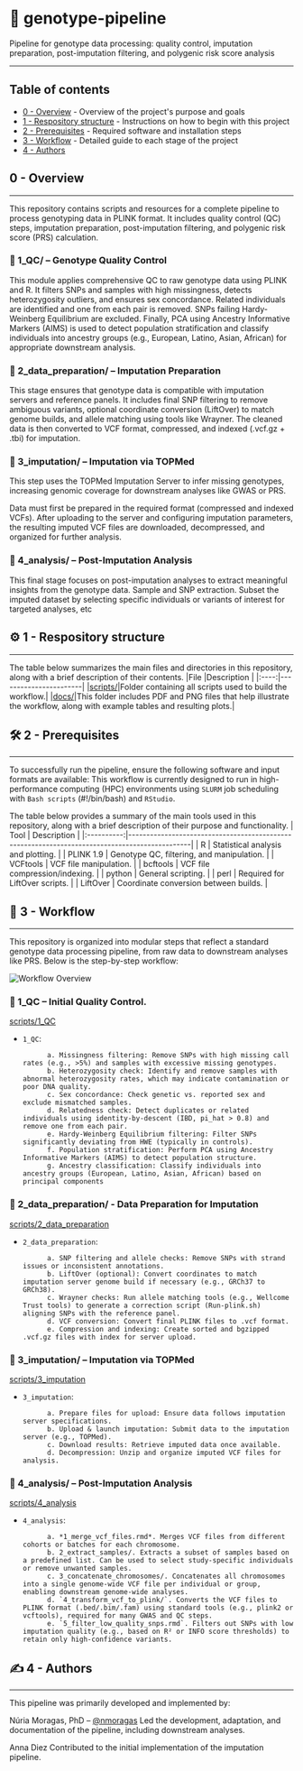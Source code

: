 # 🧬 genotype-pipeline
<p align="left">
Pipeline for genotype data processing: quality control, imputation preparation, post-imputation filtering, and polygenic risk score analysis
</p>

--- 
       
     
## Table of contents

- [0 - Overview](#over) - Overview of the project's purpose and goals
- [1 - Respository structure](#rep_stru) - Instructions on how to begin with this project
- [2 - Prerequisites](#prere) - Required software and installation steps 
- [3 - Workflow](#workflow) - Detailed guide to each stage of the project
- [4 - Authors](#authors) 


## 0 - Overview <a name = "over"></a>
---

This repository contains scripts and resources for a complete pipeline to process genotyping data in PLINK format. 
It includes quality control (QC) steps, imputation preparation, post-imputation filtering, and polygenic risk score (PRS) calculation.

### 🔹  1_QC/ – Genotype Quality Control
This module applies comprehensive QC to raw genotype data using PLINK and R. It filters SNPs and samples with high missingness, detects heterozygosity outliers, and ensures sex concordance. Related individuals are identified and one from each pair is removed. SNPs failing Hardy-Weinberg Equilibrium are excluded. Finally, PCA using Ancestry Informative Markers (AIMS) is used to detect population stratification and classify individuals into ancestry groups (e.g., European, Latino, Asian, African) for appropriate downstream analysis.



### 🔹  2_data_preparation/ – Imputation Preparation
This stage ensures that genotype data is compatible with imputation servers and reference panels. It includes final SNP filtering to remove ambiguous variants, optional coordinate conversion (LiftOver) to match genome builds, and allele matching using tools like Wrayner. The cleaned data is then converted to VCF format, compressed, and indexed (.vcf.gz + .tbi) for imputation.



### 🔹  3_imputation/ – Imputation via TOPMed
This step uses the TOPMed Imputation Server to infer missing genotypes, increasing genomic coverage for downstream analyses like GWAS or PRS.

Data must first be prepared in the required format (compressed and indexed VCFs). After uploading to the server and configuring imputation parameters, the resulting imputed VCF files are downloaded, decompressed, and organized for further analysis.



### 🔹  4_analysis/ – Post-Imputation Analysis
This final stage focuses on post-imputation analyses to extract meaningful insights from the genotype data. Sample and SNP extraction. Subset the imputed dataset by selecting specific individuals or variants of interest for targeted analyses, etc

## ⚙️ 1 - Respository structure <a name = "rep_stru"></a>
---

The table below summarizes the main files and directories in this repository, along with a brief description of their contents.
|File  |Description            |
|:----:|-----------------------|
|[scripts/](scripts/)|Folder containing all scripts used to build the workflow.|
|[docs/](docs/)|This folder includes PDF and PNG files that help illustrate the workflow, along with example tables and resulting plots.|



## 🛠️ 2 - Prerequisites <a name = "prere"></a>
---
To successfully run the pipeline, ensure the following software and input formats are available:
This workflow is currently designed to run in high-performance computing (HPC) environments using `SLURM` job scheduling with `Bash scripts` (#!/bin/bash) and `RStudio`.

The table below provides a summary of the main tools used in this repository, along with a brief description of their purpose and functionality.
| Tool       | Description                                                                                   |
|:----------:|-----------------------------------------------------------------------------------------------|
| R    | Statistical analysis and plotting. |
| PLINK 1.9     | Genotype QC, filtering, and manipulation. |
| VCFtools    | VCF file manipulation.      |
| bcftools   | VCF file compression/indexing.     |
| python     | General scripting.                                   |
| perl    | Required for LiftOver scripts.     |
| LiftOver   | Coordinate conversion between builds.      |


## 🚀 3 - Workflow <a name = "workflow"></a>
---

This repository is organized into modular steps that reflect a standard genotype data processing pipeline, from raw data to downstream analyses like PRS. Below is the step-by-step workflow:


![Workflow Overview](docs/Workflow.png)


### 🔹 1_QC – Initial Quality Control.

[scripts/1_QC](scripts/1_QC)

- `1_QC`:

            a. Missingness filtering: Remove SNPs with high missing call rates (e.g., >5%) and samples with excessive missing genotypes.
            b. Heterozygosity check: Identify and remove samples with abnormal heterozygosity rates, which may indicate contamination or poor DNA quality.
            c. Sex concordance: Check genetic vs. reported sex and exclude mismatched samples.
            d. Relatedness check: Detect duplicates or related individuals using identity-by-descent (IBD, pi_hat > 0.8) and remove one from each pair.
            e. Hardy-Weinberg Equilibrium filtering: Filter SNPs significantly deviating from HWE (typically in controls).
            f. Population stratification: Perform PCA using Ancestry Informative Markers (AIMS) to detect population structure.
            g. Ancestry classification: Classify individuals into ancestry groups (European, Latino, Asian, African) based on principal components


### 🔹 2_data_preparation/ - Data Preparation for Imputation

[scripts/2_data_preparation](scripts/2_data_preparation)

- `2_data_preparation`:

            a. SNP filtering and allele checks: Remove SNPs with strand issues or inconsistent annotations.
            b. LiftOver (optional): Convert coordinates to match imputation server genome build if necessary (e.g., GRCh37 to GRCh38).
            c. Wrayner checks: Run allele matching tools (e.g., Wellcome Trust tools) to generate a correction script (Run-plink.sh) aligning SNPs with the reference panel.
            d. VCF conversion: Convert final PLINK files to .vcf format.
            e. Compression and indexing: Create sorted and bgzipped .vcf.gz files with index for server upload.

### 🔹 3_imputation/ – Imputation via TOPMed

[scripts/3_imputation](scripts/3_imputation)

- `3_imputation`:

            a. Prepare files for upload: Ensure data follows imputation server specifications.
            b. Upload & launch imputation: Submit data to the imputation server (e.g., TOPMed).
            c. Download results: Retrieve imputed data once available.
            d. Decompression: Unzip and organize imputed VCF files for analysis.


### 🔹  4_analysis/ – Post-Imputation Analysis

[scripts/4_analysis](scripts/4_analysis)

- `4_analysis`:

            a. *1_merge_vcf_files.rmd*. Merges VCF files from different cohorts or batches for each chromosome.
            b. 2_extract_samples/. Extracts a subset of samples based on a predefined list. Can be used to select study-specific individuals or remove unwanted samples.
            c. 3_concatenate_chromosomes/. Concatenates all chromosomes into a single genome-wide VCF file per individual or group, enabling downstream genome-wide analyses.
            d. `4_transform_vcf_to_plink/`. Converts the VCF files to PLINK format (.bed/.bim/.fam) using standard tools (e.g., plink2 or vcftools), required for many GWAS and QC steps.
            e. `5_filter_low_quality_snps.rmd`. Filters out SNPs with low imputation quality (e.g., based on R² or INFO score thresholds) to retain only high-confidence variants.



## ✍️ 4 - Authors <a name = "authors"></a>
---

This pipeline was primarily developed and implemented by:

Núria Moragas, PhD – [@nmoragas](https://github.com/nmoragas)
Led the development, adaptation, and documentation of the pipeline, including downstream analyses.

Anna Diez
Contributed to the initial implementation of the imputation pipeline.

